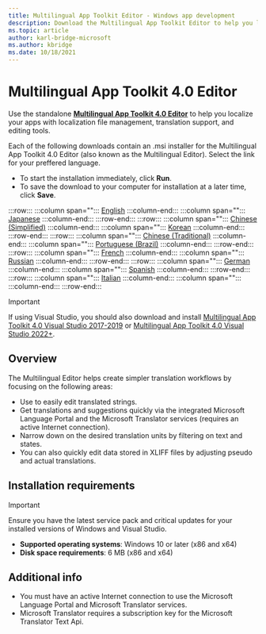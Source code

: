 ```yaml
---
title: Multilingual App Toolkit Editor - Windows app development
description: Download the Multilingual App Toolkit Editor to help you localize your apps with localization file management, translation support, and editing tools.
ms.topic: article
author: karl-bridge-microsoft
ms.author: kbridge
ms.date: 10/18/2021
---
```


# Multilingual App Toolkit 4.0 Editor

Use the standalone [**Multilingual App Toolkit 4.0 Editor**](use-mat.md) to help you localize your apps with localization file management, translation support, and editing tools.

Each of the following downloads contain an .msi installer for the Multilingual App Toolkit 4.0 Editor (also known as the Multilingual Editor). Select the link for your preffered language.

- To start the installation immediately, click **Run**.
- To save the download to your computer for installation at a later time, click **Save**.

:::row:::
   :::column span="":::
      [English](https://go.microsoft.com/fwlink/p/?LinkID=245767&amp;clcid=0x409)
   :::column-end:::
   :::column span="":::
      [Japanese](https://go.microsoft.com/fwlink/p/?LinkID=245767&amp;clcid=0x411)
   :::column-end:::
:::row-end:::
:::row:::
   :::column span="":::
      [Chinese (Simplified)](https://go.microsoft.com/fwlink/p/?LinkID=245767&amp;clcid=0x804)
   :::column-end:::
   :::column span="":::
      [Korean](https://go.microsoft.com/fwlink/p/?LinkID=245767&amp;clcid=0x412)
   :::column-end:::
:::row-end:::
:::row:::
   :::column span="":::
      [Chinese (Traditional)](https://go.microsoft.com/fwlink/p/?LinkID=245767&amp;clcid=0x404)
   :::column-end:::
   :::column span="":::
      [Portuguese (Brazil)](https://go.microsoft.com/fwlink/p/?LinkID=245767&amp;clcid=0x416)
   :::column-end:::
:::row-end:::
:::row:::
   :::column span="":::
      [French](https://go.microsoft.com/fwlink/p/?LinkID=2206712&amp;clcid=0x40c)
   :::column-end:::
   :::column span="":::
      [Russian](https://go.microsoft.com/fwlink/p/?LinkID=245767&amp;clcid=0x419)
   :::column-end:::
:::row-end:::
:::row:::
   :::column span="":::
      [German](https://go.microsoft.com/fwlink/p/?LinkID=2206559&amp;clcid=0x407)
   :::column-end:::
   :::column span="":::
      [Spanish](https://go.microsoft.com/fwlink/p/?LinkID=245767&amp;clcid=0x40a)
   :::column-end:::
:::row-end:::
:::row:::
   :::column span="":::
      [Italian](https://go.microsoft.com/fwlink/p/?LinkID=245767&amp;clcid=0x410)
   :::column-end:::
   :::column span="":::
   :::column-end:::
:::row-end:::

> [!Important]
> If using Visual Studio, you should also download and install [Multilingual App Toolkit 4.0 Visual Studio 2017-2019](https://marketplace.visualstudio.com/items?itemName=MultilingualAppToolkit.MultilingualAppToolkit-18308) or [Multilingual App Toolkit 4.0 Visual Studio 2022+](https://marketplace.visualstudio.com/items?itemName=dts-publisher.mat2022).

## Overview

The Multilingual Editor helps create simpler translation workflows by focusing on the following areas:

- Use to easily edit translated strings.
- Get translations and suggestions quickly via the integrated Microsoft Language Portal and the Microsoft Translator services (requires an active Internet connection).
- Narrow down on the desired translation units by filtering on text and states.
- You can also quickly edit data stored in XLIFF files by adjusting pseudo and actual translations.

## Installation requirements

> [!IMPORTANT]
> Ensure you have the latest service pack and critical updates for your installed versions of Windows and Visual Studio.

- **Supported operating systems**: Windows 10 or later (x86 and x64)
- **Disk space requirements**: 6 MB (x86 and x64)

## Additional info

- You must have an active Internet connection to use the Microsoft Language Portal and Microsoft Translator services.
- Microsoft Translator requires a subscription key for the Microsoft Translator Text Api.
